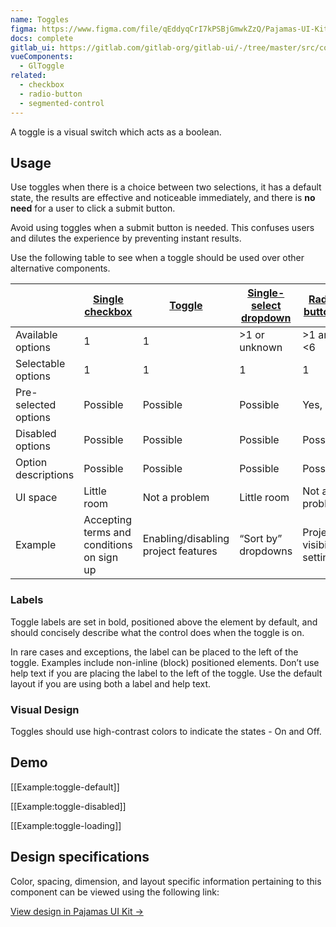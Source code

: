 ```yaml
---
name: Toggles
figma: https://www.figma.com/file/qEddyqCrI7kPSBjGmwkZzQ/Pajamas-UI-Kit?node-id=425%3A140
docs: complete
gitlab_ui: https://gitlab.com/gitlab-org/gitlab-ui/-/tree/master/src/components/base/toggle
vueComponents:
  - GlToggle
related:
  - checkbox
  - radio-button
  - segmented-control
---
```


A toggle is a visual switch which acts as a boolean.

## Usage

Use toggles when there is a choice between two selections, it has a default state, the results are effective and noticeable immediately, and there is **no need** for a user to click a submit button.

Avoid using toggles when a submit button is needed. This confuses users and dilutes the experience by preventing instant results.

Use the following table to see when a toggle should be used over other alternative components.

|  | [Single checkbox](/components/checkboxes) | [Toggle](/components/toggle) | [Single-select dropdown](/components/dropdown) | [Radio buttons](/components/radio-button) | [Segmented control](/components/segmented-control) | [Multiple checkboxes](/components/checkboxes) | [Multi-select dropdown](/components/dropdown) |
|---|---|---|---|---|---|---|---|
| Available options | 1 | 1 | >1 or unknown | >1 and <6 | >1 and <6 | >1 and <6 | >1 or unknown |
| Selectable options | 1 | 1 | 1 | 1 | 1 | >1 or even all | >1 or even all |
| Pre-selected options | Possible | Possible | Possible | Yes, 1 | Yes, 1 | Possible | Possible |
| Disabled options | Possible | Possible | Possible | Possible | No | Possible | Possible |
| Option descriptions | Possible | Possible | Possible | Possible | No | Possible | Possible |
| UI space | Little room | Not a problem | Little room | Not a problem | Not a problem | Not a problem | Little room |
| Example | Accepting terms and conditions on sign up | Enabling/disabling project features | “Sort by” dropdowns | Project visibility setting | 7, 30, 90 days timeframe in analytics dashboards | Scopes selection in User settings > Applications | Add/remove labels |

### Labels

Toggle labels are set in bold, positioned above the element by default, and should concisely describe what the control does when the toggle is on.

In rare cases and exceptions, the label can be placed to the left of the toggle. Examples include non-inline (block) positioned elements. Don’t use help text if you are placing the label to the left of the toggle. Use the default layout if you are using both a label and help text. 

### Visual Design

Toggles should use high-contrast colors to indicate the states - On and Off.

## Demo

[[Example:toggle-default]]

[[Example:toggle-disabled]]

[[Example:toggle-loading]]

## Design specifications

Color, spacing, dimension, and layout specific information pertaining to this component can be viewed using the following link:

[View design in Pajamas UI Kit →](https://www.figma.com/file/qEddyqCrI7kPSBjGmwkZzQ/Pajamas-UI-Kit?node-id=425%3A282)
